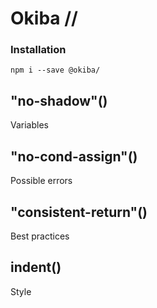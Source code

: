 

# Okiba // 





### Installation
```
npm i --save @okiba/
```




## "no-shadow"()


Variables







## "no-cond-assign"()


Possible errors







## "consistent-return"()


Best practices







## indent()


Style






